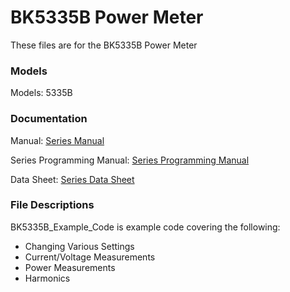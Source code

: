 # BK5335B Power Meter
These files are for the BK5335B Power Meter

### Models
Models: 5335B


### Documentation
Manual: [Series Manual](https://bkpmedia.s3.amazonaws.com/downloads/manuals/en-us/5335B_manual.pdf)

<IF SEPARATE> Series Programming Manual: [Series Programming Manual](https://bkpmedia.s3.amazonaws.com/downloads/programming_manuals/en-us/5335B_programming_manual.pdf)
  
Data Sheet: [Series Data Sheet](https://bkpmedia.s3.amazonaws.com/downloads/datasheets/en-us/5335B_datasheet.pdf)

### File Descriptions
BK5335B_Example_Code is example code covering the following:
- Changing Various Settings
- Current/Voltage Measurements
- Power Measurements
- Harmonics
